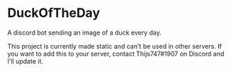 # DuckOfTheDay
A discord bot sending an image of a duck every day.

This project is currently made static and can't be used in other servers. If you want to add this to your server, contact Thijs747#1907 on Discord and I'll update it.
